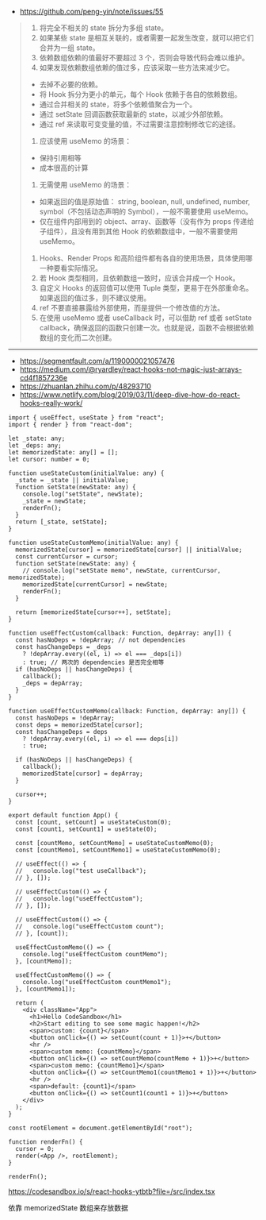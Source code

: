 - https://github.com/peng-yin/note/issues/55

> 1. 将完全不相关的 state 拆分为多组 state。
> 2. 如果某些 state 是相互关联的，或者需要一起发生改变，就可以把它们合并为一组 state。
> 3. 依赖数组依赖的值最好不要超过 3 个，否则会导致代码会难以维护。
> 4. 如果发现依赖数组依赖的值过多，应该采取一些方法来减少它。
>
> - 去掉不必要的依赖。
> - 将 Hook 拆分为更小的单元，每个 Hook 依赖于各自的依赖数组。
> - 通过合并相关的 state，将多个依赖值聚合为一个。
> - 通过 setState 回调函数获取最新的 state，以减少外部依赖。
> - 通过 ref 来读取可变变量的值，不过需要注意控制修改它的途径。
>
> 1. 应该使用 useMemo 的场景：
>
> - 保持引用相等
> - 成本很高的计算
>
> 1. 无需使用 useMemo 的场景：
>
> - 如果返回的值是原始值： string, boolean, null, undefined, number, symbol（不包括动态声明的 Symbol），一般不需要使用 useMemo。
> - 仅在组件内部用到的 object、array、函数等（没有作为 props 传递给子组件），且没有用到其他 Hook 的依赖数组中，一般不需要使用 useMemo。
>
> 1. Hooks、Render Props 和高阶组件都有各自的使用场景，具体使用哪一种要看实际情况。
> 2. 若 Hook 类型相同，且依赖数组一致时，应该合并成一个 Hook。
> 3. 自定义 Hooks 的返回值可以使用 Tuple 类型，更易于在外部重命名。如果返回的值过多，则不建议使用。
> 4. ref 不要直接暴露给外部使用，而是提供一个修改值的方法。
> 5. 在使用 useMemo 或者 useCallback 时，可以借助 ref 或者 setState callback，确保返回的函数只创建一次。也就是说，函数不会根据依赖数组的变化而二次创建。



---



- https://segmentfault.com/a/1190000021057476
- https://medium.com/@ryardley/react-hooks-not-magic-just-arrays-cd4f1857236e
- https://zhuanlan.zhihu.com/p/48293710
- https://www.netlify.com/blog/2019/03/11/deep-dive-how-do-react-hooks-really-work/

```tsx
import { useEffect, useState } from "react";
import { render } from "react-dom";

let _state: any;
let _deps: any;
let memorizedState: any[] = [];
let cursor: number = 0;

function useStateCustom(initialValue: any) {
  _state = _state || initialValue;
  function setState(newState: any) {
    console.log("setState", newState);
    _state = newState;
    renderFn();
  }
  return [_state, setState];
}

function useStateCustomMemo(initialValue: any) {
  memorizedState[cursor] = memorizedState[cursor] || initialValue;
  const currentCursor = cursor;
  function setState(newState: any) {
    // console.log("setState memo", newState, currentCursor, memorizedState);
    memorizedState[currentCursor] = newState;
    renderFn();
  }

  return [memorizedState[cursor++], setState];
}

function useEffectCustom(callback: Function, depArray: any[]) {
  const hasNoDeps = !depArray; // not dependencies
  const hasChangeDeps = _deps
    ? !depArray.every((el, i) => el === _deps[i])
    : true; // 两次的 dependencies 是否完全相等
  if (hasNoDeps || hasChangeDeps) {
    callback();
    _deps = depArray;
  }
}

function useEffectCustomMemo(callback: Function, depArray: any[]) {
  const hasNoDeps = !depArray;
  const deps = memorizedState[cursor];
  const hasChangeDeps = deps
    ? !depArray.every((el, i) => el === deps[i])
    : true;

  if (hasNoDeps || hasChangeDeps) {
    callback();
    memorizedState[cursor] = depArray;
  }

  cursor++;
}

export default function App() {
  const [count, setCount] = useStateCustom(0);
  const [count1, setCount1] = useState(0);

  const [countMemo, setCountMemo] = useStateCustomMemo(0);
  const [countMemo1, setCountMemo1] = useStateCustomMemo(0);

  // useEffect(() => {
  //   console.log("test useCallback");
  // }, []);

  // useEffectCustom(() => {
  //   console.log("useEffectCustom");
  // }, []);

  // useEffectCustom(() => {
  //   console.log("useEffectCustom count");
  // }, [count]);

  useEffectCustomMemo(() => {
    console.log("useEffectCustom countMemo");
  }, [countMemo]);

  useEffectCustomMemo(() => {
    console.log("useEffectCustom countMemo1");
  }, [countMemo1]);

  return (
    <div className="App">
      <h1>Hello CodeSandbox</h1>
      <h2>Start editing to see some magic happen!</h2>
      <span>custom: {count}</span>
      <button onClick={() => setCount(count + 1)}>+</button>
      <hr />
      <span>custom memo: {countMemo}</span>
      <button onClick={() => setCountMemo(countMemo + 1)}>+</button>
      <span>custom memo: {countMemo1}</span>
      <button onClick={() => setCountMemo1(countMemo1 + 1)}>+</button>
      <hr />
      <span>default: {count1}</span>
      <button onClick={() => setCount1(count1 + 1)}>+</button>
    </div>
  );
}

const rootElement = document.getElementById("root");

function renderFn() {
  cursor = 0;
  render(<App />, rootElement);
}

renderFn();
```

https://codesandbox.io/s/react-hooks-ytbtb?file=/src/index.tsx

依靠 memorizedState 数组来存放数据